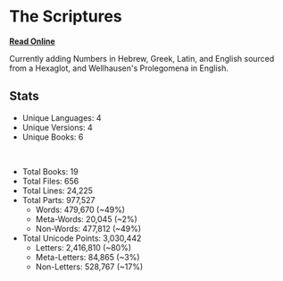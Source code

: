 # The Scriptures

**[Read Online](https://r-neal-kelly.github.io/the_scriptures/)**

Currently adding Numbers in Hebrew, Greek, Latin, and English sourced from a Hexaglot, and Wellhausen's Prolegomena in English.

## Stats

- Unique Languages: 4
- Unique Versions: 4
- Unique Books: 6

<br>

- Total Books: 19
- Total Files: 656
- Total Lines: 24,225
- Total Parts: 977,527
    - Words: 479,670 (~49%)
    - Meta-Words: 20,045 (~2%)
    - Non-Words: 477,812 (~49%)
- Total Unicode Points: 3,030,442
    - Letters: 2,416,810 (~80%)
    - Meta-Letters: 84,865 (~3%)
    - Non-Letters: 528,767 (~17%)
